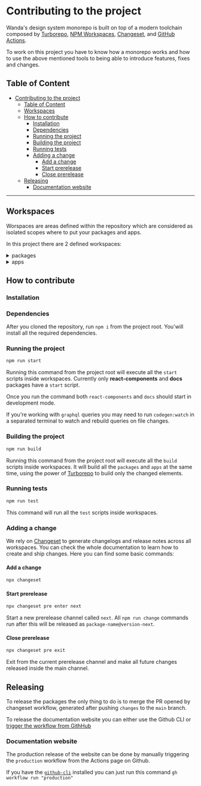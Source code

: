 # Contributing to the project

Wanda's design system monorepo is built on top of a modern toolchain composed by [Turborepo][turborepo], [NPM Workspaces](https://docs.npmjs.com/cli/v8/using-npm/workspaces), [Changeset][changeset], and [GitHub Actions](https://docs.github.com/en/actions/learn-github-actions/understanding-github-actions).

To work on this project you have to know how a monorepo works and how to use the above mentioned tools to being able to introduce features, fixes and changes.

## Table of Content

- [Contributing to the project](#contributing-to-the-project)
  - [Table of Content](#table-of-content)
  - [Workspaces](#workspaces)
  - [How to contribute](#how-to-contribute)
    - [Installation](#installation)
    - [Dependencies](#dependencies)
    - [Running the project](#running-the-project)
    - [Building the project](#building-the-project)
    - [Running tests](#running-tests)
    - [Adding a change](#adding-a-change)
      - [Add a change](#add-a-change)
      - [Start prerelease](#start-prerelease)
      - [Close prerelease](#close-prerelease)
  - [Releasing](#releasing)
    - [Documentation website](#documentation-website)

---

## Workspaces

Worspaces are areas defined within the repository which are considered as isolated scopes where to put your packages and apps.

In this project there are 2 defined workspaces:

<details>
  <summary>packages</summary>
  Where live all the NPM packages like, tokens, themes, components...
</details>

<details>
  <summary>apps</summary>
  Where live all the web applications/websites related to Wanda. Like the documentation website.
</details>

## How to contribute

### Installation

### Dependencies

After you cloned the repository, run `npm i` from the project root. You'will install all the required dependencies.

### Running the project

```sh
npm run start
```

Running this command from the project root will execute all the `start` scripts inside workspaces. Currently only **react-components** and **docs** packages have a `start` script.

Once you run the command both `react-components` and `docs` should start in development mode.

If you're working with `graphql` queries you may need to run `codegen:watch` in a separated terminal to watch and rebuild queries on file changes.

### Building the project

```sh
npm run build
```

Running this command from the project root will execute all the `build` scripts inside workspaces. It will build all the `packages` and `apps` at the same time, using the power of [Turborepo][turborepo] to build only the changed elements.

### Running tests

```sh
npm run test
```

This command will run all the `test` scripts inside workspaces.

### Adding a change

We rely on [Changeset][changeset] to generate changelogs and release notes across all workspaces. You can check the whole documentation to learn how to create and ship changes. Here you can find some basic commands:

#### Add a change

```sh
npx changeset
```

#### Start prerelease

```sh
npx changeset pre enter next
```

Start a new prerelease channel called `next`. All `npm run change` commands run after this will be released as `package-name@version-next`.

#### Close prerelease

```sh
npx changeset pre exit
```

Exit from the current prerelease channel and make all future changes released inside the main channel.

[changeset]: https://github.com/changesets/changesets
[turborepo]: https://turborepo.org/

## Releasing

To release the packages the only thing to do is to merge the PR opened by changeset workflow, generated after pushing `changes` to the `main` branch.

To release the documentation website you can either use the Github CLI or [trigger the workflow from GithHub](https://github.com/wonderflow-bv/wanda/actions/workflows/production.yml)

### Documentation website

The production release of the website can be done by manually triggering the `production` workflow from the Actions page on Github.

If you have the [`github-cli`](https://cli.github.com/) installed you can just run this command `gh workflow run "production"`
